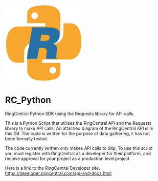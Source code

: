 ![alt text](https://github.com/zill4/RC_Python/blob/master/pythonRC.png?raw=true)
# RC_Python
RingCentral Python SDK using the Requests library for API calls.

This is a Python Script that utilizes the RingCentral API and the Requests library to make API calls.
An attached diagram of the RingCentral API is in this Git. 
The code is written for the purpose of data gathering, it has not been formally tested.

The code currently written only makes API calls to Glip. To use this script you must register with
RingCentral as a developer for their platform, and recieve approval for your project as a production level project.

Here is a link to the RingCentral Developer site.
https://developer.ringcentral.com/api-and-docs.html
